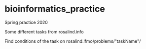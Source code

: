 # bioinformatics_practice
Spring practice 2020 

Some different tasks from rosalind.info 

Find conditions of the task on rosalind.ifmo/problems/"taskName"/
